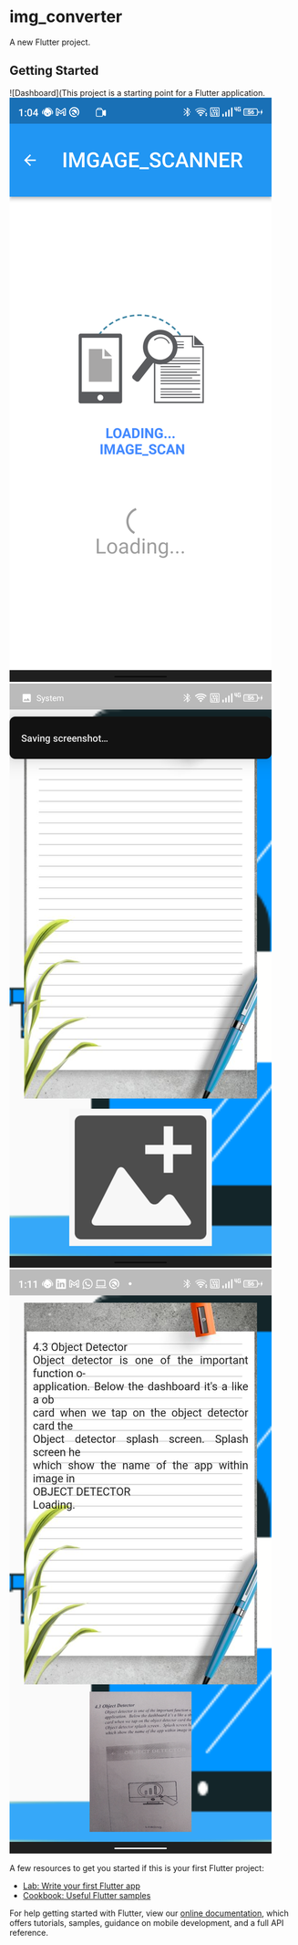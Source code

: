# img_converter

A new Flutter project.

## Getting Started

![Dashboard](This project is a starting point for a Flutter application.
![Dashboard](https://github.com/sundaramawasthi/IMG_SCANNER/blob/master/imgscan.png)
![Dashboard](https://github.com/sundaramawasthi/IMG_SCANNER/blob/master/imgscan3.png)
![Dashboard](https://github.com/sundaramawasthi/IMG_SCANNER/blob/master/imgscan2.png)

A few resources to get you started if this is your first Flutter project:

- [Lab: Write your first Flutter app](https://flutter.dev/docs/get-started/codelab)
- [Cookbook: Useful Flutter samples](https://flutter.dev/docs/cookbook)

For help getting started with Flutter, view our
[online documentation](https://flutter.dev/docs), which offers tutorials,
samples, guidance on mobile development, and a full API reference.
